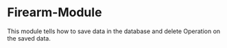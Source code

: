 # Firearm-Module
This module tells how to save data in the database and delete Operation on the saved data.
